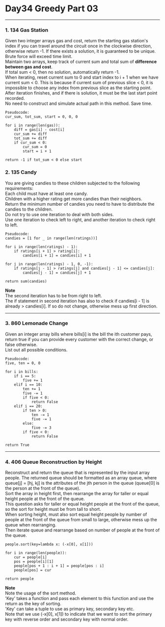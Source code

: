 # Day34 Greedy Part 03

---

### 1. 134 Gas Station
Given two integer arrays gas and cost, return the starting gas station's index if you can travel around the circuit once in the clockwise direction, otherwise return -1. If there exists a solution, it is guaranteed to be unique.  
Brute force will exceed time limit.  
Maintain two arrays, keep track of current sum and total sum of **difference between gas and cost**.  
If total sum < 0, then no solution, automatically return -1.  
When iterating, reset current sum to 0 and start index to i + 1 when we have current sum < 0. This is because if current sum of previous slice < 0, it is impossible to choose any index from previous slice as the starting point.  
After iteration finishes, and if there is solution, it must be the last start point recorded.  
No need to construct and simulate actual path in this method. Save time.  

```
Pseudocode:
cur_sum, tot_sum, start = 0, 0, 0

for i in range(len(gas)):
    diff = gas[i] - cost[i]
    cur_sum += diff
    tot_sum += diff
    if cur_sum < 0:
        cur_sum = 0
        start = i + 1

return -1 if tot_sum < 0 else start
```

### 2. 135 Candy
You are giving candies to these children subjected to the following requirements:  
Each child must have at least one candy.  
Children with a higher rating get more candies than their neighbors.  
Return the minimum number of candies you need to have to distribute the candies to the children.  
Do not try to use one iteration to deal with both sides.  
Use one iteration to check left to right, and another iteration to check right to left.  

```
Pseudocode:
candies = [1 for _ in range(len(ratings))]

for i in range(len(ratings) - 1):
    if ratings[i + 1] > rating[i]:
        candies[i + 1] = candies[i] + 1

for j in range(len(ratings) - 1, 0, -1):
    if ratings[j - 1] > ratings[j] and candies[j - 1] <= candies[j]:
        candies[j - 1] = candies[j] + 1

return sum(candies)
```
**Note**  
The second iteration has to be from right to left.  
The if statement in second iteration has also to check if candies[i - 1] is already > candies[i]. If so do not change, otherwise mess up first direction.  

---

### 3. 860 Lemonade Change
Given an integer array bills where bills[i] is the bill the ith customer pays, return true if you can provide every customer with the correct change, or false otherwise.  
List out all possible conditions.  

```
Pseudocode:
five, ten = 0, 0

for i in bills:
    if i == 5:
        five += 1
    elif i == 10:
        ten += 1
        five -= 1
        if five < 0:
            return False
    elif i == 20:
        if ten > 0:
            ten -= 1
            five -= 1
        else:
            five -= 3
        if five < 0:
            return False

return True 
```

---

### 4. 406 Queue Reconstruction by Height
Reconstruct and return the queue that is represented by the input array people. The returned queue should be formatted as an array queue, where queue[j] = [hj, kj] is the attributes of the jth person in the queue (queue[0] is the person at the front of the queue).  
Sort the array in height first, then rearrange the array for taller or equal height people at the front of the queue.  
This question asks for taller or equal height people at the front of the queue, so the sort for height must be from tall to short.  
When sorting height, must also sort equal height people by number of people at the front of the queue from small to large, otherwise mess up the queue when rearranging.  
Then iterate queue and rearrange based on number of people at the front of the queue.  

```
people.sort(key=lambda x: (-x[0], x[1]))

for i in range(len(people)):
    cur = people[i]
    pos = people[i][1]
    people[pos + 1 : i + 1] = people[pos : i]
    people[pos] = cur

return people
```
**Note**  
Note the usage of the sort method.  
'Key' takes a function and pass each element to this function and use the return as the key of sorting.  
'Key' can take a tuple to use as primary key, secondary key etc.  
Note that we use (-x[0], x[1]) to indicate that we want to sort the primary key with reverse order and secondary key with normal order.  
